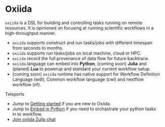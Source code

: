 # Oxiida

`oxiida` is a DSL for building and controlling tasks running on remote resources.
It is opinioned on focusing at running scientific workflows in a high-throughput manner.

- `oxiida` supports construct and run tasks/jobs with different timespan from seconds to months. 
- `oxiida` supports run tasks/jobs on local machine, cloud or HPC.
- `oxiida` record the full provenance of data flow for future backtrace.
- `oxiida` language can embed into **Python**, (coming soon) **Julia** and (planed) **Lua** to powerup and standard your current workflow setup.
- (coming soon) `oxiida` runtime has native support for Workflow Definition Language (wdl), Common workflow language (cwl) and nextflow workflow (nf).

Teleports

- Jump to [Getting started]() if you are new to Oxiida.
- Jump to [Embed in Python]() if you need to orchastrate your python tasks in to workflow.
- [Join oxiida Zulip chat](http://bit.ly/44wK00z)
